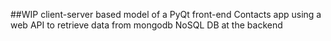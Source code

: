 ##WIP
client-server based model of a PyQt front-end Contacts app using a web API to retrieve data from mongodb NoSQL DB at the backend

